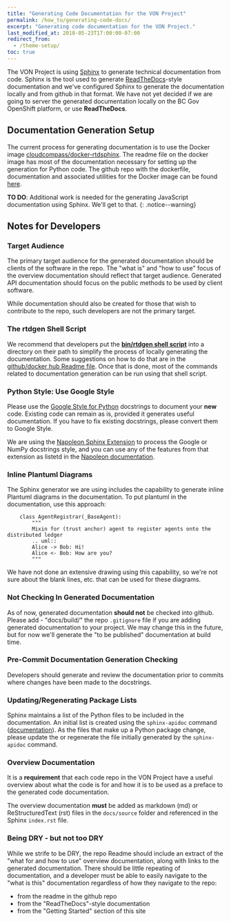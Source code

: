 ```yaml
---
title: "Generating Code Documentation for the VON Project"
permalink: /how_to/generating-code-docs/
excerpt: "Generating code documentation for the VON Project."
last_modified_at: 2018-05-23T17:00:00-07:00
redirect_from:
  - /theme-setup/
toc: true
---
```


The VON Project is using [Sphinx](https://http://www.sphinx-doc.org) to generate technical documentation from code. Sphinx is the tool used to generate [ReadTheDocs](https://readthedocs.org/)-style documentation and we've configured Sphinx to generate the documentation locally and from github in that format. We have not yet decided if we are going to server the generated documentation locally on the BC Gov OpenShift platform, or use **ReadTheDocs**.

## Documentation Generation Setup

The current process for generating documentation is to use the Docker image [cloudcompass/docker-rtdsphinx](https://hub.docker.com/r/cloudcompass/docker-rtdsphinx/). The readme file on the docker image has most of the documentation necessary for setting up the generation for Python code. The github repo with the dockerfile, documentation and associated utilities for the Docker image can be found [here](https://github.com/cloudcompass/docker-rtdsphinx).

**TO DO**: Additional work is needed for the generating JavaScript documentation using Sphinx. We'll get to that.
{: .notice--warning}

## Notes for Developers

### Target Audience

The primary target audience for the generated documentation should be clients of the software in the repo. The "what is" and "how to use" focus of the overview documentation should reflect that target audience. Generated API documentation should focus on the public methods to be used by client software.

While documentation should also be created for those that wish to contribute to the repo, such developers are not the primary target.

### The rtdgen Shell Script

We recommend that developers put the **[bin/rtdgen shell script](https://github.com/cloudcompass/docker-rtdsphinx/blob/master/bin/rtdgen)** into a directory on their path to simplify the process of locally generating the documentation. Some suggestions on how to do that are in the [github/docker hub Readme file](https://github.com/cloudcompass/docker-rtdsphinx/blob/master/README.md#how-to-use-image-rtdgen-bash-script). Once that is done, most of the commands related to documentation generation can be run using that shell script.

### Python Style: Use Google Style

Please use the [Google Style for Python](http://google.github.io/styleguide/pyguide.html?showone=Comments#Comments) docstrings to document your **new** code. Existing code can remain as is, provided it generates useful documentation. If you have to fix existing docstrings, please convert them to Google Style.

We are using the [Napoleon Sphinx Extension](https://sphinxcontrib-napoleon.readthedocs.io/en/latest/) to process the Google or NumPy docstrings style, and you can use any of the features from that extension as listetd in the [Napoleon documentation](https://sphinxcontrib-napoleon.readthedocs.io/en/latest/#docstring-sections).

### Inline Plantuml Diagrams

The Sphinx generator we are using includes the capability to generate inline Plantuml diagrams in the documentation. To put plantuml in the documentation, use this approach:

```
    class AgentRegistrar(_BaseAgent):
        """
        Mixin for (trust anchor) agent to register agents onto the distributed ledger
        .. uml::
        Alice -> Bob: Hi!
        Alice <- Bob: How are you?
        """

```

We have not done an extensive drawing using this capability, so we're not sure about the blank lines, etc. that can be used for these diagrams.

### Not Checking In Generated Documentation

As of now, generated documentation **should not** be checked into github. Please add - "docs/build/" the repo ```.gitignore``` file if you are adding generated documentation to your project. We may change this in the future, but for now we'll generate the "to be published" documentation at build time.

### Pre-Commit Documentation Generation Checking

Developers should generate and review the documentation prior to commits where changes have been made to the docstrings.

### Updating/Regenerating Package Lists

Sphinx maintains a list of the Python files to be included in the documentation. An initial list is created using the ```sphinx-apidoc``` command ([documentation](http://www.sphinx-doc.org/en/master/man/sphinx-apidoc.html)). As the files that make up a Python package change, please update the or regenerate the file initially generated by the ```sphinx-apidoc``` command.

### Overview Documentation

It is a **requirement** that each code repo in the VON Project have a useful overview about what the code is for and how it is to be used as a preface to the generated code documentation.

The overview documentation **must** be added as markdown (md) or ReStructuredText (rst) files in the ```docs/source``` folder and referenced in the Sphinx ```index.rst``` file.  

### Being DRY - but not too DRY

While we strife to be DRY, the repo Readme should include an extract of the "what for and how to use" overview documentation, along with links to the generated documentation.  There should be little repeating of documentation, and a developer must be able to easily navigate to the "what is this" documentation regardless of how they navigate to the repo:

* from the readme in the github repo
* from the "ReadTheDocs"-style documentation
* from the "Getting Started" section of this site